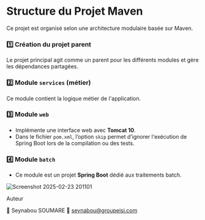 # **Structure du Projet Maven**  

Ce projet est organisé selon une architecture modulaire basée sur Maven.  

### **1️⃣ Création du projet parent**  
Le projet principal agit comme un parent pour les différents modules et gère les dépendances partagées.  

### **2️⃣ Module `services` (métier)**  
Ce module contient la logique métier de l'application.  

### **3️⃣ Module `web`**  
- Implémente une interface web avec **Tomcat 10**.  
- Dans le fichier `pom.xml`, l’option `skip` permet d’ignorer l'exécution de Spring Boot lors de la compilation ou des tests.  

### **4️⃣ Module `batch`**  
- Ce module est un projet **Spring Boot** dédié aux traitements batch.  

![Screenshot 2025-02-23 201101](https://github.com/user-attachments/assets/e430cdad-4f47-43d8-8b2d-7ec35c0db010)

Auteur

👤 Seynabou SOUMARE 📧 seynabou@groupeisi.com
